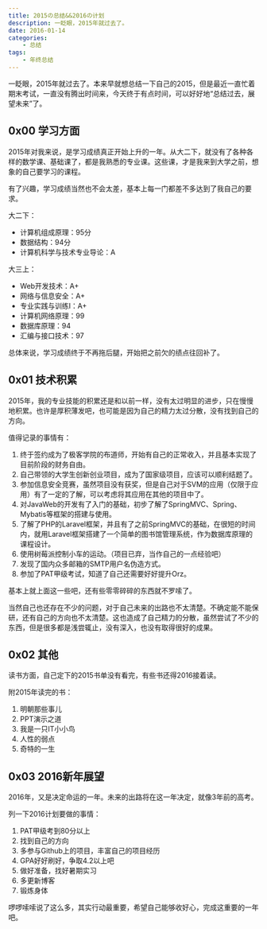 ```yaml
---
title: 2015の总结&&2016の计划
description: 一眨眼，2015年就过去了。
date: 2016-01-14
categories:
    - 总结
tags:
    - 年终总结
---
```


一眨眼，2015年就过去了。本来早就想总结一下自己的2015，但是最近一直忙着期末考试，一直没有腾出时间来，今天终于有点时间，可以好好地“总结过去，展望未来”了。


<!--more-->


## 0x00 学习方面

2015年对我来说，是学习成绩真正开始上升的一年。从大二下，就没有了各种各样的数学课、基础课了，都是我熟悉的专业课。这些课，才是我来到大学之前，想象的自己要学习的课程。

有了兴趣，学习成绩当然也不会太差，基本上每一门都差不多达到了我自己的要求。

大二下：

- 计算机组成原理：95分
- 数据结构：94分
- 计算机科学与技术专业导论：A

大三上：

* Web开发技术：A+
* 网络与信息安全：A+
* 专业实践与训练I：A+
* 计算机网络原理：99
* 数据库原理：94
* 汇编与接口技术：97

总体来说，学习成绩终于不再拖后腿，开始把之前欠的绩点往回补了。

## 0x01 技术积累

2015年，我的专业技能的积累还是和以前一样，没有太过明显的进步，只在慢慢地积累。也许是厚积薄发吧，也可能是因为自己的精力太过分散，没有找到自己的方向。

值得记录的事情有：

1. 终于签约成为了极客学院的布道师，开始有自己的正常收入，并且基本实现了目前阶段的财务自由。
2. 自己带领的大学生创新创业项目，成为了国家级项目，应该可以顺利结题了。
3. 参加信息安全竞赛，虽然项目没有获奖，但是自己对于SVM的应用（仅限于应用）有了一定的了解，可以考虑将其应用在其他的项目中了。
4. 对JavaWeb的开发有了入门的基础，初步了解了SpringMVC、Spring、Mybatis等框架的搭建与使用。
5. 了解了PHP的Laravel框架，并且有了之前SpringMVC的基础，在很短的时间内，就用Laravel框架搭建了一个简单的图书馆管理系统，作为数据库原理的课程设计。
6. 使用树莓派控制小车的运动。（项目已弃，当作自己的一点经验吧）
7. 发现了国内众多邮箱的SMTP用户名伪造方式。
8. 参加了PAT甲级考试，知道了自己还需要好好提升Orz。

基本上就上面这一些吧，还有些零零碎碎的东西就不罗嗦了。

当然自己也还存在不少的问题，对于自己未来的出路也不太清楚。不确定能不能保研，还有自己的方向也不太清楚。这也造成了自己精力的分散，虽然尝试了不少的东西，但是很多都是浅尝辄止，没有深入，也没有取得很好的成果。

## 0x02 其他

读书方面，自己定下的2015书单没有看完，有些书还得2016接着读。

附2015年读完的书：

1. 明朝那些事儿
2. PPT演示之道
3. 我是一只IT小小鸟
4. 人性的弱点
5. 奇特的一生

## 0x03 2016新年展望

2016年，又是决定命运的一年。未来的出路将在这一年决定，就像3年前的高考。

列一下2016计划要做的事情：

1. PAT甲级考到80分以上
2. 找到自己的方向
3. 多参与Github上的项目，丰富自己的项目经历
4. GPA好好刷好，争取4.2以上吧
5. 做好准备，找好暑期实习
6. 多更新博客
7. 锻炼身体

啰啰嗦嗦说了这么多，其实行动最重要，希望自己能够收好心，完成这重要的一年吧。